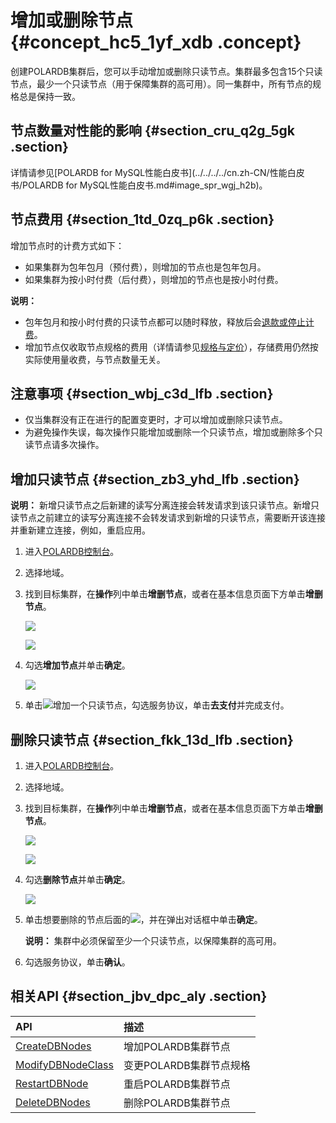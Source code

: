 # 增加或删除节点 {#concept_hc5_1yf_xdb .concept}

创建POLARDB集群后，您可以手动增加或删除只读节点。集群最多包含15个只读节点，最少一个只读节点（用于保障集群的高可用）。同一集群中，所有节点的规格总是保持一致。

## 节点数量对性能的影响 {#section_cru_q2g_5gk .section}

详情请参见[POLARDB for MySQL性能白皮书](../../../../cn.zh-CN/性能白皮书/POLARDB for MySQL性能白皮书.md#image_spr_wgj_h2b)。

## 节点费用 {#section_1td_0zq_p6k .section}

增加节点时的计费方式如下：

-   如果集群为包年包月（预付费），则增加的节点也是包年包月。
-   如果集群为按小时付费（后付费），则增加的节点也是按小时付费。

**说明：** 

-   包年包月和按小时付费的只读节点都可以随时释放，释放后会[退款或停止计费](../../../../cn.zh-CN/产品定价/变更配置费用说明.md#)。
-   增加节点仅收取节点规格的费用（详情请参见[规格与定价](../../../../cn.zh-CN/产品定价/规格与定价.md#)），存储费用仍然按实际使用量收费，与节点数量无关。

## 注意事项 {#section_wbj_c3d_lfb .section}

-   仅当集群没有正在进行的配置变更时，才可以增加或删除只读节点。
-   为避免操作失误，每次操作只能增加或删除一个只读节点，增加或删除多个只读节点请多次操作。

## 增加只读节点 {#section_zb3_yhd_lfb .section}

**说明：** 新增只读节点之后新建的读写分离连接会转发请求到该只读节点。新增只读节点之前建立的读写分离连接不会转发请求到新增的只读节点，需要断开该连接并重新建立连接，例如，重启应用。

1.  进入[POLARDB控制台](https://polardb.console.aliyun.com/)。
2.  选择地域。
3.  找到目标集群，在**操作**列中单击**增删节点**，或者在基本信息页面下方单击**增删节点**。

    ![](http://static-aliyun-doc.oss-cn-hangzhou.aliyuncs.com/assets/img/13773/156351736234661_zh-CN.png)

    ![](http://static-aliyun-doc.oss-cn-hangzhou.aliyuncs.com/assets/img/13773/156351736213618_zh-CN.png)

4.  勾选**增加节点**并单击**确定**。

    ![](http://static-aliyun-doc.oss-cn-hangzhou.aliyuncs.com/assets/img/13773/156351736252240_zh-CN.png)

5.  单击![](http://static-aliyun-doc.oss-cn-hangzhou.aliyuncs.com/assets/img/13773/15635173623597_zh-CN.jpg)增加一个只读节点，勾选服务协议，单击**去支付**并完成支付。

## 删除只读节点 {#section_fkk_13d_lfb .section}

1.  进入[POLARDB控制台](https://polardb.console.aliyun.com/)。
2.  选择地域。
3.  找到目标集群，在**操作**列中单击**增删节点**，或者在基本信息页面下方单击**增删节点**。

    ![](http://static-aliyun-doc.oss-cn-hangzhou.aliyuncs.com/assets/img/13773/156351736234661_zh-CN.png)

    ![](http://static-aliyun-doc.oss-cn-hangzhou.aliyuncs.com/assets/img/13773/156351736213618_zh-CN.png)

4.  勾选**删除节点**并单击**确定**。

    ![](http://static-aliyun-doc.oss-cn-hangzhou.aliyuncs.com/assets/img/13773/156351736352249_zh-CN.png)

5.  单击想要删除的节点后面的![](http://static-aliyun-doc.oss-cn-hangzhou.aliyuncs.com/assets/img/13773/15635173633601_zh-CN.png)，并在弹出对话框中单击**确定**。

    **说明：** 集群中必须保留至少一个只读节点，以保障集群的高可用。

6.  勾选服务协议，单击**确认**。

## 相关API {#section_jbv_dpc_aly .section}

|API|描述|
|:--|:-|
|[CreateDBNodes](../../../../cn.zh-CN/API参考/节点管理/CreateDBNodes.md#)|增加POLARDB集群节点|
|[ModifyDBNodeClass](../../../../cn.zh-CN/API参考/节点管理/ModifyDBNodeClass.md#)|变更POLARDB集群节点规格|
|[RestartDBNode](../../../../cn.zh-CN/API参考/节点管理/RestartDBNode.md#)|重启POLARDB集群节点|
|[DeleteDBNodes](../../../../cn.zh-CN/API参考/节点管理/DeleteDBNodes.md#)|删除POLARDB集群节点|

